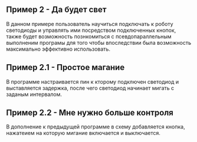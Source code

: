 ## Пример 2 - Да будет свет
В данном примере пользователь научиться подключать к роботу светодиоды и управлять ими посредством подключенных кнопок, также будет возможность познкомиться с псевдопараллельным выполненим програмы для того чтобы впоследствии была возможность максимально эффективно использовать.

## Пример 2.1 - Простое магание

В программе настраивается пин к кторому подключен светодиод и выставляется задержка, после чего светодиод начинает мигать с заданым интервалом.

## Пример 2.2 - Мне нужно больше контроля

В дополнение к предыдущей программе в схему добавляется кнопка, нажатеием на которую мигание включается и выключается.